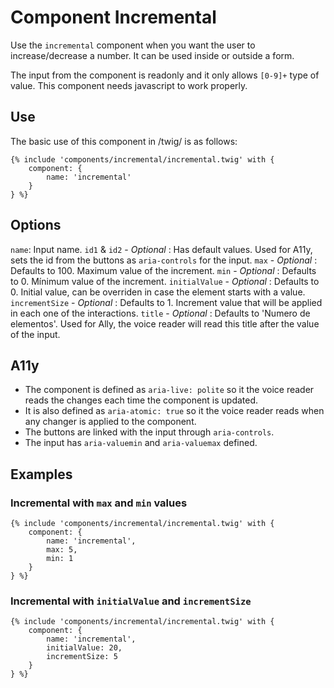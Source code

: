 # Component Incremental
Use the `incremental` component when you want the user to increase/decrease a number. It can be used inside or outside a form.

The input from the component is readonly and it only allows `[0-9]+` type of value.
This component needs javascript to work properly.

## Use
The basic use of this component in /twig/ is as follows:
```twig
{% include 'components/incremental/incremental.twig' with {
    component: {
        name: 'incremental'
    }
} %}
```

## Options
`name`: Input name.
`id1` & `id2` - *Optional* : Has default values. Used for A11y, sets the id from the buttons as `aria-controls` for the input.
`max` - *Optional* : Defaults to 100. Maximum value of the increment.
`min` - *Optional* : Defaults to 0. Mínimum value of the increment.
`initialValue` - *Optional* : Defaults to 0. Initial value, can be overriden in case the element starts with a value.
`incrementSize` - *Optional* : Defaults to 1. Increment value that will be applied in each one of the interactions.
`title` - *Optional* : Defaults to 'Numero de elementos'. Used for Ally, the voice reader will read this title after the value of the input.

## A11y
+ The component is defined as `aria-live: polite` so it the voice reader reads the changes each time the component is updated.
+ It is also defined as `aria-atomic: true` so it the voice reader reads when any changer is applied to the component.
+ The buttons are linked with the input through `aria-controls`.
+ The input has `aria-valuemin` and `aria-valuemax` defined.

## Examples
### Incremental with `max` and `min` values
```twig
{% include 'components/incremental/incremental.twig' with {
    component: {
        name: 'incremental',
        max: 5,
        min: 1
    }
} %}
```
### Incremental with `initialValue` and `incrementSize`
```twig
{% include 'components/incremental/incremental.twig' with {
    component: {
        name: 'incremental',
        initialValue: 20,
        incrementSize: 5
    }
} %}
```
